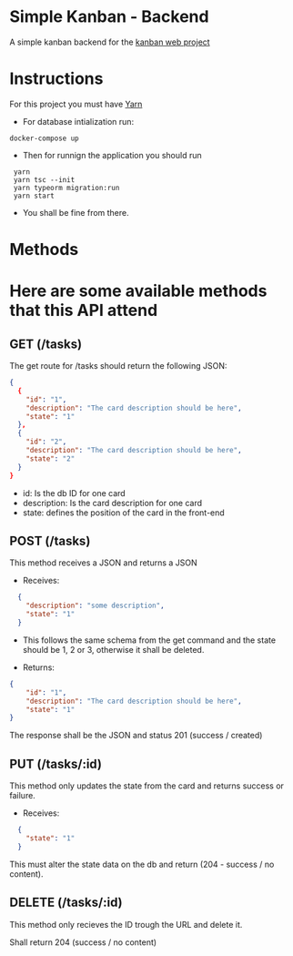 # Simple Kanban - Backend
 A simple kanban backend for the [kanban web project](https://github.com/GbCarvalho/simple-kanban-web-project)

# Instructions
For this project you must have [Yarn](https://yarnpkg.com/)
 - For database intialization run:
  ```
  docker-compose up
  ```

  - Then for runnign the application you should run
 ```
  yarn
  yarn tsc --init
  yarn typeorm migration:run
  yarn start
 ```

  - You shall be fine from there.

# Methods

  Here are some available methods that this API attend
  ===
  ## GET (/tasks)
  The get route for /tasks should return the following JSON:
  ```json
  {
    {
      "id": "1",
      "description": "The card description should be here",
      "state": "1"
    },
    {
      "id": "2",
      "description": "The card description should be here",
      "state": "2"
    }
  }
  ```

  - id: Is the db ID for one card
  - description: Is the card description for one card
  - state: defines the position of the card in the front-end


  ## POST (/tasks)
  This method receives a JSON and returns a JSON

  - Receives:
  ```json
    {
      "description": "some description",
      "state": "1"
    }
  ```

  - This follows the same schema from the get command and the state should be 1, 2 or 3, otherwise it shall be deleted.

  - Returns:
  ```json
  {
      "id": "1",
      "description": "The card description should be here",
      "state": "1"
  }
  ```

  The response shall be the JSON and status 201 (success / created)

  ## PUT (/tasks/:id)
  This method only updates the state from the card and returns success or failure.

  - Receives:
  ```json
    {
      "state": "1"
    }
  ```

  This must alter the state data on the db and return (204 - success / no content).

  ## DELETE (/tasks/:id)
  This method only recieves the ID trough the URL and delete it.

  Shall return 204 (success / no content)
